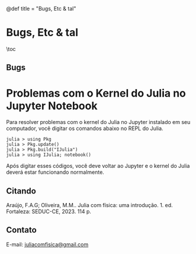 @def title = "Bugs, Etc & tal"

# Bugs, Etc & tal

\toc
## Bugs

# Problemas com o Kernel do Julia no Jupyter Notebook

Para resolver problemas com o kernel do Julia no Jupyter instalado em seu computador, você digitar os comandos abaixo no REPL do Julia.

```julia-repl
julia > using Pkg
julia > Pkg.update()
julia > Pkg.build("IJulia")
julia > using IJulia; notebook()
```
Após digitar esses códigos, você deve voltar ao Jupyter e o kernel do Julia deverá estar funcionando normalmente.

## Citando

Araújo, F.A.G; Oliveira, M.M.. Julia com física: uma introdução. 1. ed. Fortaleza: SEDUC-CE, 2023. 114 p.

## Contato

E-mail: juliacomfisica@gmail.com
